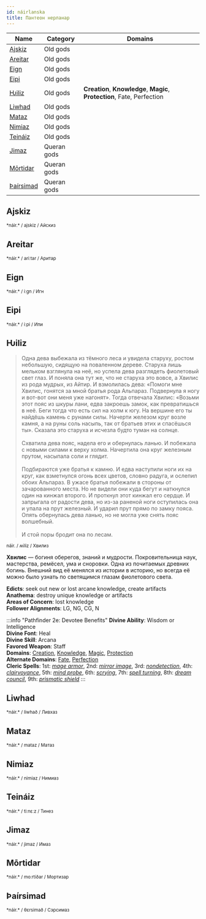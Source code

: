 ```yaml
---
id: náirlanska
title: Пантеон нерланар
---
```


| Name                    | Category    | Domains                                                                  |
| ----------------------- | ----------- | ------------------------------------------------------------------------ |
| [Ajskiz](#ajskiz)       | Old gods    |                                                                          |
| [Areitar](#areitar)     | Old gods    |                                                                          |
| [Eign](#eign)           | Old gods    |                                                                          |
| [Eipi](#eipi)           | Old gods    |                                                                          |
| [Ƕiliz](#ƕiliz)         | Old gods    | **Creation**, **Knowledge**, **Magic**, **Protection**, Fate, Perfection |
| [Liwhad](#liwhad)       | Old gods    |                                                                          |
| [Mataz](#mataz)         | Old gods    |                                                                          |
| [Nimiaz](#nimiaz)       | Old gods    |                                                                          |
| [Teináiz](#teináiz)     | Old gods    |                                                                          |
| [Jimaz](#jimaz)         | Queran gods |                                                                          |
| [Mōrtidar](#mōrtidar)   | Queran gods |                                                                          |
| [Þaírsimad](#þaírsimad) | Queran gods |                                                                          |

## Ajskiz

<small>
*náir.*  / ajskiz / Айскиз
</small>

## Areitar

<small>
*náir.*  / ariːtar / Аритар
</small>

## Eign

<small>
*náir.*  / iːɡn / Игн
</small>

## Eipi

<small>
*náir.*  / iːpi / Ипи
</small>

## Ƕiliz

> Одна дева выбежала из тёмного леса и увидела старуху, ростом небольшую, сидящую на поваленном дереве. Старуха лишь мельком взглянула на неё, но успела дева разглядеть фиолетовый свет глаз. И поняла она тут же, что не старуха это вовсе, а Хвилис из рода мудрых, из Айтир. И взмолилась дева: «Помоги мне Хвилис, гонятся за мной братья рода Альпараз. Подвернула я ногу и вот-вот они меня уже нагонят». Тогда отвечала Хвилис: «Возьми этот пояс из шкуры лани, едва закроешь замок, как превратишься в неё. Беги тогда что есть сил на холм к югу. На вершине его ты найдёшь камень с рунами силы. Начерти железом круг возле камня, а на руны соль насыпь, так от братьев этих и спасёшься ты». Сказала это старуха и исчезла будто туман на солнце.<br/><br/>
Схватила дева пояс, надела его и обернулась ланью. И побежала с новыми силами к верху холма. Начертила она круг железным прутом, насыпала соли и глядит.<br/><br/>
Подбираются уже братья к камню. И едва наступили ноги их на круг, как взметнулся огонь всех цветов, словно радуга, и ослепил обоих Альпараз. В ужасе братья побежали в стороны от зачарованного места. Но не видели они куда бегут и наткнулся один на кинжал второго. И проткнул этот кинжал его сердце. И запрыгала от радости дева, но из-за раненой ноги оступилась она и упала на прут железный. И ударил прут прямо по замку пояса. Опять обернулась дева ланью, но не могла уже снять пояс волшебный.<br/><br/>
И стой поры бродит она по лесам.

<small>
náir. / ʍiliz / Хвилиз
</small>

**Хвилис** — богиня оберегов, знаний и мудрости. Покровительница наук, мастерства, ремёсел, ума и сноровки. Одна из почитаемых древних богинь. Внешний вид её менялся из истории в историю, но всегда её можно было узнать по светящимся глазам фиолетового света.

**Edicts**: seek out new or lost arcane knowledge, create artifacts  
**Anathema**: destroy unique knowledge or artifacts  
**Areas of Concern**: lost knowledge  
**Follower Alignments**: LG, NG, CG, N  

:::info "Pathfinder 2e: Devotee Benefits"
**Divine Ability**: Wisdom or Intelligence  
**Divine Font**: Heal  
**Divine Skill**: Arcana  
**Favored Weapon**: Staff  
**Domains**: [Creation](https://2e.aonprd.com/Domains.aspx?ID=5), [Knowledge](https://2e.aonprd.com/Domains.aspx?ID=17), [Magic](https://2e.aonprd.com/Domains.aspx?ID=19), [Protection](https://2e.aonprd.com/Domains.aspx?ID=27)  
**Alternate Domains**: [Fate](https://2e.aonprd.com/Domains.aspx?ID=12), [Perfection](https://2e.aonprd.com/Domains.aspx?ID=26)  
**Cleric Spells**: 1st: [*mage armor*](https://2e.aonprd.com/Spells.aspx?ID=176), 2nd: [*mirror image*](https://2e.aonprd.com/Spells.aspx?ID=197), 3rd: [*nondetection*](https://2e.aonprd.com/Spells.aspx?ID=209), 4th: [*clairvoyance*](https://2e.aonprd.com/Spells.aspx?ID=40), 5th: [*mind probe*](https://2e.aonprd.com/Spells.aspx?ID=193), 6th: [*scrying*](https://2e.aonprd.com/Spells.aspx?ID=268), 7th: [*spell turning*](https://2e.aonprd.com/Spells.aspx?ID=297), 8th: [*dream council*](https://2e.aonprd.com/Spells.aspx?ID=89), 9th: [*prismatic shield*](https://2e.aonprd.com/Spells.aspx?ID=838)
:::

## Liwhad

<small>
*náir.*  / liwhað / Ливхаз
</small>

## Mataz

<small>
*náir.*  / mataz / Матаз
</small>

## Nimiaz

<small>
*náir.*  / nimiaz / Нимиаз
</small>

## Teináiz

<small>
*náir.*  / tiːnɛːz / Тинез
</small>

## Jimaz

<small>
*náir.*  / jimaz / Имаз
</small>

## Mōrtidar

<small>
*náir.*  / moːrtiðar / Мортизар
</small>

## Þaírsimad

<small>
*náir.*  / θɛrsimað / Сэрсимаз
</small>